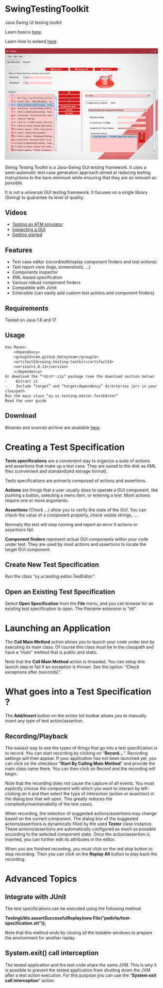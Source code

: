 # SwingTestingToolkit
Java Swing UI testing toolkit

Learn basics [here](swing-testing-toolkit/unpackaged-src/BasicsExample.java ).

Learn how to extend [here](swing-testing-toolkit/src/test/java/xy/ui/testing/TestExtensibility.java ).

![alt screenshot](https://raw.githubusercontent.com/dotxyteam/SwingTestingToolkit/master/swing-testing-toolkit/misc/screenshots/specification4.png)

Swing Testing Toolkit is a Java-Swing GUI testing framework. It uses a semi-automatic test case generation approach aimed at reducing testing instructions to the bare minimum while ensuring that they are as relevant as possible.

It is not a universal GUI testing framework. It focuses on a single library (Swing) to guarantee its level of quality.

## Videos
- [Testing an ATM simulator](https://www.youtube.com/watch?v=6NAyWJDkM24)
- [Inspecting a GUI](https://www.youtube.com/watch?v=RMxSnS-WdzQ)
- [Getting started](https://www.youtube.com/watch?v=MYihZoEOSGA)

## Features
- Test case editor (record/edit/replay component finders and test actions)
- Test report view (logs, screenshots, …)
- Components inspector
- XML-based specification
- Various robust component finders
- Compatible with JUnit
- Extensible (can easily add custom test actions and component finders)

## Requirements
Tested on Java  1.8 and 17

## Usage

    Use Maven:
        <dependency>
        <groupId>com.github.dotxyteam</groupId>
        <artifactId>swing-testing-toolkit</artifactId>
        <version>1.8.13</version>
        </dependency>
    Or download the “*dist*.zip” package (see the download section below)
    -    Extract it
    -    Include “target” and “target/dependency” directories jars in your classpath
    Run the main class “xy.ui.testing.editor.TestEditor”
    Read the user guide

## Download
Binaries and sources archive are available [here](https://github.com/dotxyteam/SwingTestingToolkit/releases).

# Creating a Test Specification

**Tests specifications**  are a convenient way to organize a suite of actions and assertions that make up a test case. They are saved to the disk as XML files (convenient and standardized storage format).

Tests specifications are primarily composed of actions and assertions.

**Actions** are things that a user usually does to operate a GUI component, like pushing a button, selecting a menu item, or entering a text. Most actions require one or more arguments.

**Assertions** (Check …) allow you to verify the state of the GUI. You can check the value of a component property, check visible strings, … .

Normally the test will stop running and report an error if actions or assertions fail.

**Component finders** represent actual GUI components within your code under test. They are used by most actions and assertions to locate the target GUI component.

## Create New Test Specification

Run the class “xy.ui.testing.editor.TestEditor”.

## Open an Existing Test Specification

Select **Open Specification** from the **File** menu, and you can browse for an existing test specification to open. The filename extension is “stt“.


# Launching an Application

The **Call Main Method** action allows you to launch your code under test by executing its main class. Of course this class must be in the classpath and have a “main” method that is public and static.

Note that the **Call Main Method** action is threaded. You can setup this launch step to fail if an exception is thrown. See the option: “Check exceptions after (seconds)”.


# What goes into a Test Specification ?

The **Add/Insert** button on the action list toolbar allows you to manually insert any type of test action/assertion.

## Recording/Playback

The easiest way to see the types of things that go into a test specification is to record. You can start recording by clicking on “**Record…**“. Recording settings will then appear.  If your application has not been launched yet, you can click on the checkbox “**Start By Calling Main Method**” and provide the main class name there. You can then click on Record and the recording will begin.

Note that the recording does not cause the capture of all events. You must explicitly choose the component with which you want to interact by left-clicking on it and then select the type of interaction (action or assertion) in the dialog box that will open. This greatly reduces the complexity/maintainability of the test cases.

When recording, the selection of suggested actions/assertions may change based on the current component. The dialog box of the suggested actions/assertions is dynamically filled by the used **Tester** class instance.  These actions/assertions are automatically configured as much as possible according to the selected component state. Once the action/assertion is inserted, you can further edit its attributes in the editor.

When you are finished recording, you must click on the red  stop button to stop recording. Then you can click on the **Replay All** button to play back the recording.


# Advanced Topics

## Integrate with JUnit

The test specifications can be executed using the following method:

**TestingUtils.assertSuccessfulReplay(new File(“path/to/test-specification.stt”));**

Note that this method ends by closing all the testable windows to prepare the environment for another replay.

## System.exit() call interception

The tested application and the test code share the same JVM. This is why it is possible to prevent the tested application from shutting down the JVM after a test action execution. For this purpose you can use the “****System exit call interception****” action.
